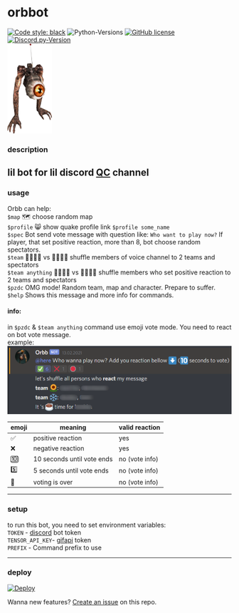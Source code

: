 # orbbot

[![Code style: black](https://img.shields.io/badge/code%20style-black-000000.svg)](https://github.com/psf/black)
![Python-Versions](https://img.shields.io/badge/python-3.8-blue)
[![GitHub license](https://img.shields.io/badge/license-MIT-blue.svg)](https://raw.githubusercontent.com/rvalien/orbbot/master/LICENSE)
[![Discord.py-Version](https://img.shields.io/badge/discord.py-1.6-blue)](https://pypi.org/project/discord.py/)  
<img src="orbb.png" width="100">

### description

lil bot for lil discord [QC](https://quake.bethesda.net/en) channel
---

### usage

Orbb can help:  
`$map`     🗺️ choose random map  
`$profile` 😸 show quake profile link `$profile some_name`  
`$spec`    Bot send vote message with question like: `Who want to play now?` If player, that set positive reaction, more
than 8, bot choose random spectators.  
`$team`    👨‍👩‍👧‍👦 vs 👨‍👨‍👧‍👧 shuffle members of voice channel to 2 teams and spectators  
`$team anything`    👨‍👩‍👧‍👦 vs 👨‍👨‍👧‍👧 shuffle members who set positive reaction to 2 teams and spectators  
`$pzdc`    OMG mode! Random team, map and character. Prepare to suffer.  
`$help`    Shows this message and more info for commands.

#### info:
in `$pzdc` & `$team anything` command use emoji vote mode.
You need to react on bot vote message.  
example:  
![](./vote_exmpl.png)


|emoji| meaning                  |valid reaction|  
|-----|--------------------------|--------------|  
|✅   |positive reaction          |yes           |   
|❌   | negative reaction         |yes           |  
|🔟   | 10 seconds until vote ends|no (vote info)|  
|5️⃣   | 5 seconds until vote ends |no (vote info)|  
|🛑   | voting is over            |no (vote info)|   



---

### setup

to run this bot, you need to set environment variables:  
`TOKEN` - [discord](https://discord.com/developers/docs/intro) bot token  
`TENSOR_API_KEY`- [gifapi](https://tenor.com/gifapi/documentation) token  
`PREFIX` - Command prefix to use

---

### deploy

[![Deploy](https://www.herokucdn.com/deploy/button.png)](https://heroku.com/deploy?template=https://github.com/rvalien/orbbot)

Wanna new features? [Create an issue](https://github.com/rvalien/orbbot/issues) on this repo.